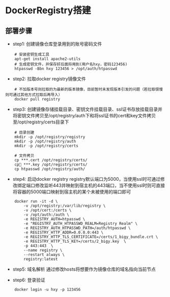 # DockerRegistry搭建

## 部署步骤
- step1: 创建镜像仓库登录用到的账号密码文件
```
    # 安装密钥生成工具
    apt-get install apache2-utils
    # 生成密钥文件，并保存好后面将用到(用户名hxy，密码123456)
    htpasswd -Bbn hxy 123456 > /opt/auth/htpasswd
```

- step2: 拉取docker registry镜像文件
```
    # 不加版本号则拉取的为最新的版本镜像，目前暂时未发现版本引发的问题（若拉取很慢则可通过其他方式拉取后再导入）
    docker pull registry
```

- step3: 创建镜像存储挂载目录、密钥文件挂载目录、ssl证书存放挂载目录并将密钥文件拷贝至/opt/registry/auth下和将ssl证书的cert和key文件拷贝至/opt/registry/certs目录下
```
    # 目录创建
    mkdir -p /opt/registry/registry
    mkdir -p /opt/registry/auth
    mkdir -p /opt/registry/certs

    # 文件拷贝
    cp ***.cert /opt/registry/certs/    
    cp ***.key /opt/registry/certs/    
    cp htpasswd /opt/registry/auth/    
```

- step4: 启动docker registry
registry默认端口为5000，当使用ssl时可通过修改绑定端口修改监听443并映射到宿主机的443端口，当不使用ssl时则可直接将容器的5000端口映射到宿主机的某个未被使用的端口即可
```
    docker run -it -d \
        -v /opt/registry:/var/lib/registry \
        -v /opt/cert:/certs \
        -v /opt/auth:/auth \
        -e REGISTRY_AUTH=htpasswd \
        -e "REGISTRY_AUTH_HTPASSWD_REALM=Registry Realm" \
        -e REGISTRY_AUTH_HTPASSWD_PATH=/auth/htpasswd \
        -e REGISTRY_HTTP_ADDR=0.0.0.0:443 \
        -e REGISTRY_HTTP_TLS_CERTIFICATE=/certs/1_bigy_bundle.crt \
        -e REGISTRY_HTTP_TLS_KEY=/certs/2_bigy.key  \
        -p 443:443  \
        --name registry \
        --restart always \
        registry:latest
```

- step5: 域名解析
通过修改hosts将想要作为镜像仓库的域名指向当前节点

- step6: 登录验证
```
    docker login -u hxy -p 123456
```